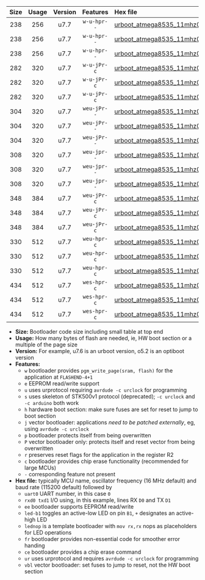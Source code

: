|Size|Usage|Version|Features|Hex file|
|:-:|:-:|:-:|:-:|:--|
|238|256|u7.7|`w-u-hpr--`|[urboot_atmega8535_11mhz0592_460800bps_uart0_rxd0_txd1_led+b0_fr_ur.hex](https://raw.githubusercontent.com/stefanrueger/urboot.hex/main/mcus/atmega8535/fcpu_11mhz0592/460800_bps/urboot_atmega8535_11mhz0592_460800bps_uart0_rxd0_txd1_led+b0_fr_ur.hex)|
|238|256|u7.7|`w-u-hpr--`|[urboot_atmega8535_11mhz0592_460800bps_uart0_rxd0_txd1_led+b7_fr_ur.hex](https://raw.githubusercontent.com/stefanrueger/urboot.hex/main/mcus/atmega8535/fcpu_11mhz0592/460800_bps/urboot_atmega8535_11mhz0592_460800bps_uart0_rxd0_txd1_led+b7_fr_ur.hex)|
|238|256|u7.7|`w-u-hpr--`|[urboot_atmega8535_11mhz0592_460800bps_uart0_rxd0_txd1_lednop_fr_ur.hex](https://raw.githubusercontent.com/stefanrueger/urboot.hex/main/mcus/atmega8535/fcpu_11mhz0592/460800_bps/urboot_atmega8535_11mhz0592_460800bps_uart0_rxd0_txd1_lednop_fr_ur.hex)|
|282|320|u7.7|`w-u-jPr-c`|[urboot_atmega8535_11mhz0592_460800bps_uart0_rxd0_txd1_led+b0_fr_ce_ur_vbl.hex](https://raw.githubusercontent.com/stefanrueger/urboot.hex/main/mcus/atmega8535/fcpu_11mhz0592/460800_bps/urboot_atmega8535_11mhz0592_460800bps_uart0_rxd0_txd1_led+b0_fr_ce_ur_vbl.hex)|
|282|320|u7.7|`w-u-jPr-c`|[urboot_atmega8535_11mhz0592_460800bps_uart0_rxd0_txd1_led+b7_fr_ce_ur_vbl.hex](https://raw.githubusercontent.com/stefanrueger/urboot.hex/main/mcus/atmega8535/fcpu_11mhz0592/460800_bps/urboot_atmega8535_11mhz0592_460800bps_uart0_rxd0_txd1_led+b7_fr_ce_ur_vbl.hex)|
|282|320|u7.7|`w-u-jPr-c`|[urboot_atmega8535_11mhz0592_460800bps_uart0_rxd0_txd1_lednop_fr_ce_ur_vbl.hex](https://raw.githubusercontent.com/stefanrueger/urboot.hex/main/mcus/atmega8535/fcpu_11mhz0592/460800_bps/urboot_atmega8535_11mhz0592_460800bps_uart0_rxd0_txd1_lednop_fr_ce_ur_vbl.hex)|
|304|320|u7.7|`weu-jPr--`|[urboot_atmega8535_11mhz0592_460800bps_uart0_rxd0_txd1_ee_led+b0_ur_vbl.hex](https://raw.githubusercontent.com/stefanrueger/urboot.hex/main/mcus/atmega8535/fcpu_11mhz0592/460800_bps/urboot_atmega8535_11mhz0592_460800bps_uart0_rxd0_txd1_ee_led+b0_ur_vbl.hex)|
|304|320|u7.7|`weu-jPr--`|[urboot_atmega8535_11mhz0592_460800bps_uart0_rxd0_txd1_ee_led+b7_ur_vbl.hex](https://raw.githubusercontent.com/stefanrueger/urboot.hex/main/mcus/atmega8535/fcpu_11mhz0592/460800_bps/urboot_atmega8535_11mhz0592_460800bps_uart0_rxd0_txd1_ee_led+b7_ur_vbl.hex)|
|304|320|u7.7|`weu-jPr--`|[urboot_atmega8535_11mhz0592_460800bps_uart0_rxd0_txd1_ee_lednop_ur_vbl.hex](https://raw.githubusercontent.com/stefanrueger/urboot.hex/main/mcus/atmega8535/fcpu_11mhz0592/460800_bps/urboot_atmega8535_11mhz0592_460800bps_uart0_rxd0_txd1_ee_lednop_ur_vbl.hex)|
|308|320|u7.7|`weu-jpr--`|[urboot_atmega8535_11mhz0592_460800bps_uart0_rxd0_txd1_ee_led+b0_fr_ur_vbl.hex](https://raw.githubusercontent.com/stefanrueger/urboot.hex/main/mcus/atmega8535/fcpu_11mhz0592/460800_bps/urboot_atmega8535_11mhz0592_460800bps_uart0_rxd0_txd1_ee_led+b0_fr_ur_vbl.hex)|
|308|320|u7.7|`weu-jpr--`|[urboot_atmega8535_11mhz0592_460800bps_uart0_rxd0_txd1_ee_led+b7_fr_ur_vbl.hex](https://raw.githubusercontent.com/stefanrueger/urboot.hex/main/mcus/atmega8535/fcpu_11mhz0592/460800_bps/urboot_atmega8535_11mhz0592_460800bps_uart0_rxd0_txd1_ee_led+b7_fr_ur_vbl.hex)|
|308|320|u7.7|`weu-jpr--`|[urboot_atmega8535_11mhz0592_460800bps_uart0_rxd0_txd1_ee_lednop_fr_ur_vbl.hex](https://raw.githubusercontent.com/stefanrueger/urboot.hex/main/mcus/atmega8535/fcpu_11mhz0592/460800_bps/urboot_atmega8535_11mhz0592_460800bps_uart0_rxd0_txd1_ee_lednop_fr_ur_vbl.hex)|
|348|384|u7.7|`weu-jPr-c`|[urboot_atmega8535_11mhz0592_460800bps_uart0_rxd0_txd1_ee_led+b0_fr_ce_ur_vbl.hex](https://raw.githubusercontent.com/stefanrueger/urboot.hex/main/mcus/atmega8535/fcpu_11mhz0592/460800_bps/urboot_atmega8535_11mhz0592_460800bps_uart0_rxd0_txd1_ee_led+b0_fr_ce_ur_vbl.hex)|
|348|384|u7.7|`weu-jPr-c`|[urboot_atmega8535_11mhz0592_460800bps_uart0_rxd0_txd1_ee_led+b7_fr_ce_ur_vbl.hex](https://raw.githubusercontent.com/stefanrueger/urboot.hex/main/mcus/atmega8535/fcpu_11mhz0592/460800_bps/urboot_atmega8535_11mhz0592_460800bps_uart0_rxd0_txd1_ee_led+b7_fr_ce_ur_vbl.hex)|
|348|384|u7.7|`weu-jPr-c`|[urboot_atmega8535_11mhz0592_460800bps_uart0_rxd0_txd1_ee_lednop_fr_ce_ur_vbl.hex](https://raw.githubusercontent.com/stefanrueger/urboot.hex/main/mcus/atmega8535/fcpu_11mhz0592/460800_bps/urboot_atmega8535_11mhz0592_460800bps_uart0_rxd0_txd1_ee_lednop_fr_ce_ur_vbl.hex)|
|330|512|u7.7|`weu-hpr-c`|[urboot_atmega8535_11mhz0592_460800bps_uart0_rxd0_txd1_ee_led+b0_fr_ce_ur.hex](https://raw.githubusercontent.com/stefanrueger/urboot.hex/main/mcus/atmega8535/fcpu_11mhz0592/460800_bps/urboot_atmega8535_11mhz0592_460800bps_uart0_rxd0_txd1_ee_led+b0_fr_ce_ur.hex)|
|330|512|u7.7|`weu-hpr-c`|[urboot_atmega8535_11mhz0592_460800bps_uart0_rxd0_txd1_ee_led+b7_fr_ce_ur.hex](https://raw.githubusercontent.com/stefanrueger/urboot.hex/main/mcus/atmega8535/fcpu_11mhz0592/460800_bps/urboot_atmega8535_11mhz0592_460800bps_uart0_rxd0_txd1_ee_led+b7_fr_ce_ur.hex)|
|330|512|u7.7|`weu-hpr-c`|[urboot_atmega8535_11mhz0592_460800bps_uart0_rxd0_txd1_ee_lednop_fr_ce_ur.hex](https://raw.githubusercontent.com/stefanrueger/urboot.hex/main/mcus/atmega8535/fcpu_11mhz0592/460800_bps/urboot_atmega8535_11mhz0592_460800bps_uart0_rxd0_txd1_ee_lednop_fr_ce_ur.hex)|
|434|512|u7.7|`wes-hpr-c`|[urboot_atmega8535_11mhz0592_460800bps_uart0_rxd0_txd1_ee_led+b0_fr_ce.hex](https://raw.githubusercontent.com/stefanrueger/urboot.hex/main/mcus/atmega8535/fcpu_11mhz0592/460800_bps/urboot_atmega8535_11mhz0592_460800bps_uart0_rxd0_txd1_ee_led+b0_fr_ce.hex)|
|434|512|u7.7|`wes-hpr-c`|[urboot_atmega8535_11mhz0592_460800bps_uart0_rxd0_txd1_ee_led+b7_fr_ce.hex](https://raw.githubusercontent.com/stefanrueger/urboot.hex/main/mcus/atmega8535/fcpu_11mhz0592/460800_bps/urboot_atmega8535_11mhz0592_460800bps_uart0_rxd0_txd1_ee_led+b7_fr_ce.hex)|
|434|512|u7.7|`wes-hpr-c`|[urboot_atmega8535_11mhz0592_460800bps_uart0_rxd0_txd1_ee_lednop_fr_ce.hex](https://raw.githubusercontent.com/stefanrueger/urboot.hex/main/mcus/atmega8535/fcpu_11mhz0592/460800_bps/urboot_atmega8535_11mhz0592_460800bps_uart0_rxd0_txd1_ee_lednop_fr_ce.hex)|

- **Size:** Bootloader code size including small table at top end
- **Usage:** How many bytes of flash are needed, ie, HW boot section or a multiple of the page size
- **Version:** For example, u7.6 is an urboot version, o5.2 is an optiboot version
- **Features:**
  + `w` bootloader provides `pgm_write_page(sram, flash)` for the application at `FLASHEND-4+1`
  + `e` EEPROM read/write support
  + `u` uses urprotocol requiring `avrdude -c urclock` for programming
  + `s` uses skeleton of STK500v1 protocol (deprecated); `-c urclock` and `-c arduino` both work
  + `h` hardware boot section: make sure fuses are set for reset to jump to boot section
  + `j` vector bootloader: applications *need to be patched externally*, eg, using `avrdude -c urclock`
  + `p` bootloader protects itself from being overwritten
  + `P` vector bootloader only: protects itself and reset vector from being overwritten
  + `r` preserves reset flags for the application in the register R2
  + `c` bootloader provides chip erase functionality (recommended for large MCUs)
  + `-` corresponding feature not present
- **Hex file:** typically MCU name, oscillator frequency (16 MHz default) and baud rate (115200 default) followed by
  + `uart0` UART number, in this case `0`
  + `rxd0 txd1` I/O using, in this example, lines RX `D0` and TX `D1`
  + `ee` bootloader supports EEPROM read/write
  + `led-b1` toggles an active-low LED on pin `B1`, `+` designates an active-high LED
  + `lednop` is a template bootloader with `mov rx,rx` nops as placeholders for LED operations
  + `fr` bootloader provides non-essential code for smoother error handing
  + `ce` bootloader provides a chip erase command
  + `ur` uses urprotocol and requires `avrdude -c urclock` for programming
  + `vbl` vector bootloader: set fuses to jump to reset, not the HW boot section
